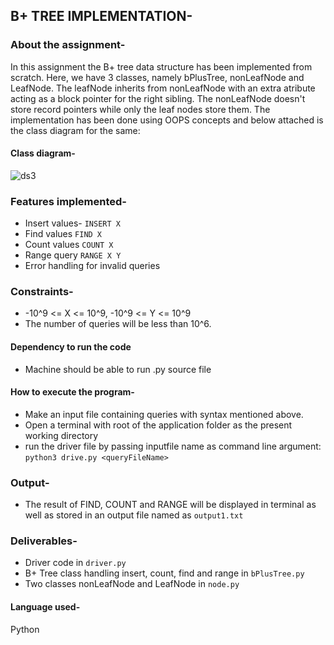 ## B+ TREE IMPLEMENTATION-


### About the assignment-
In this assignment the B+ tree data structure has been implemented from scratch. Here, we have 3 classes, namely bPlusTree, nonLeafNode and LeafNode. The leafNode inherits from nonLeafNode with an extra atribute acting as a block pointer for the right sibling. The nonLeafNode doesn't store record pointers while only the leaf nodes store them.
The implementation has been done using OOPS concepts and below attached is the class diagram for the same:
#### Class diagram-
![ds3](https://user-images.githubusercontent.com/30933610/108587654-ea5b7a00-737a-11eb-9b54-a1fb6b453362.jpg)
### Features implemented-
* Insert values- `INSERT X`
* Find values `FIND X`
* Count values `COUNT X`
* Range query `RANGE X Y`
* Error handling for invalid queries
### Constraints-
* -10^9 <= X <= 10^9, -10^9 <= Y <= 10^9
* The number of queries will be less than 10^6.
#### Dependency to run the code
* Machine should be able to run .py source file

#### How to execute the program-
* Make an input file containing queries with syntax mentioned above.
* Open a terminal with root of the application folder as the present working directory
* run the driver file by passing inputfile name as command line argument: `python3 drive.py <queryFileName>`

### Output-
* The result of FIND, COUNT and RANGE will be displayed in terminal as well as stored in an output file named as `output1.txt`

### Deliverables-
* Driver code in `driver.py`
* B+ Tree class handling insert, count, find and range in `bPlusTree.py`
* Two classes nonLeafNode and LeafNode in `node.py`
#### Language used-
Python

